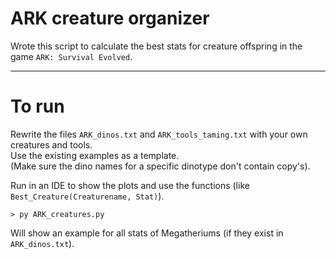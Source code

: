 # ARK creature organizer

Wrote this script to calculate the best stats for creature offspring in the game `ARK: Survival Evolved`.  

---

# To run

Rewrite the files `ARK_dinos.txt` and `ARK_tools_taming.txt` with your own creatures and tools.  
Use the existing examples as a template.  
(Make sure the dino names for a specific dinotype don't contain copy's).  

Run in an IDE to show the plots and use the functions (like `Best_Creature(Creaturename, Stat)`).

```console
> py ARK_creatures.py
```
Will show an example for all stats of Megatheriums (if they exist in `ARK_dinos.txt`).

